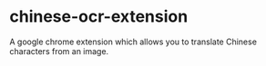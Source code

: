 # chinese-ocr-extension
A google chrome extension which allows you to translate Chinese characters from an image.
